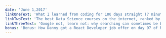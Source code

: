 ```yaml
---
date: 'June 1,2017'
linkOneText: 'What I learned from coding for 100 days straight (7 minute read): https://fcc.im/2rloKpL'
linkTwoText: 'The best Data Science courses on the internet, ranked by your reviews (12 minute read): https://fcc.im/2qCenMW'
linkThreeText: 'Google not, learn not: why searching can sometimes be better than knowing (6 minute read): https://fcc.im/2qFUaKg'
bonus: 'Bonus: How Danny got a React Developer job offer on day 97 of his 100 Days Of Code challenge (1 minute read): https://fcc.im/2roZIWO'
---
```

